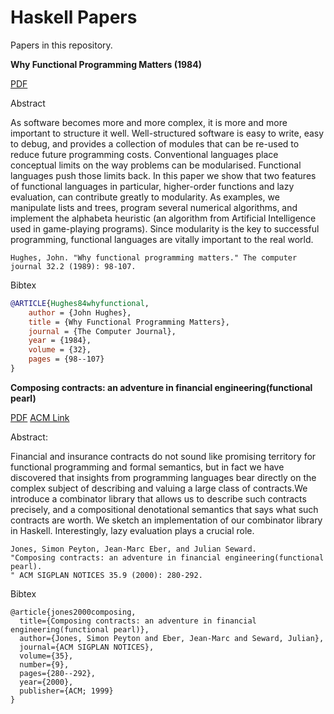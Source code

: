 # Haskell Papers

Papers in this repository.

**Why Functional Programming Matters (1984)**

[PDF](Why_Functional_Programming_Matters-John_hughes.pdf)

Abstract

As software becomes more and more complex, it is more and more important to structure it well. Well-structured software is easy to write, easy to debug, and provides a collection of modules that can be re-used to reduce future programming costs. Conventional languages place conceptual limits on the way problems can be modularised. Functional languages push those limits back. In this paper we show that two features of functional languages in particular, higher-order functions and lazy evaluation, can contribute greatly to modularity. As examples, we manipulate lists and trees, program several numerical algorithms, and implement the alphabeta heuristic (an algorithm from Artificial Intelligence used in game-playing programs). Since modularity is the key to successful programming, functional languages are vitally important to the real world.

```
Hughes, John. "Why functional programming matters." The computer journal 32.2 (1989): 98-107.
```

Bibtex
```bibtex
@ARTICLE{Hughes84whyfunctional,
    author = {John Hughes},
    title = {Why Functional Programming Matters},
    journal = {The Computer Journal},
    year = {1984},
    volume = {32},
    pages = {98--107}
}
```


**Composing contracts: an adventure in financial engineering(functional pearl)**

[PDF](Composing_Contracts_an_adventure_in_financial_engineering.pdf)
[ACM Link](http://dl.acm.org/citation.cfm?id=351267)


Abstract:

Financial and insurance contracts do not sound like promising territory for functional programming and formal semantics, but in fact we have discovered that insights from programming languages bear directly on the complex subject of describing and valuing a large class of contracts.We introduce a combinator library that allows us to describe such contracts precisely, and a compositional denotational semantics that says what such contracts are worth. We sketch an implementation of our combinator library in Haskell. Interestingly, lazy evaluation plays a crucial role.


```
Jones, Simon Peyton, Jean-Marc Eber, and Julian Seward. 
"Composing contracts: an adventure in financial engineering(functional pearl).
" ACM SIGPLAN NOTICES 35.9 (2000): 280-292.
```

Bibtex
```
@article{jones2000composing,
  title={Composing contracts: an adventure in financial engineering(functional pearl)},
  author={Jones, Simon Peyton and Eber, Jean-Marc and Seward, Julian},
  journal={ACM SIGPLAN NOTICES},
  volume={35},
  number={9},
  pages={280--292},
  year={2000},
  publisher={ACM; 1999}
}
```
